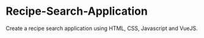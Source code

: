 # Recipe-Search-Application
Create a recipe search application using HTML, CSS, Javascript and VueJS.
